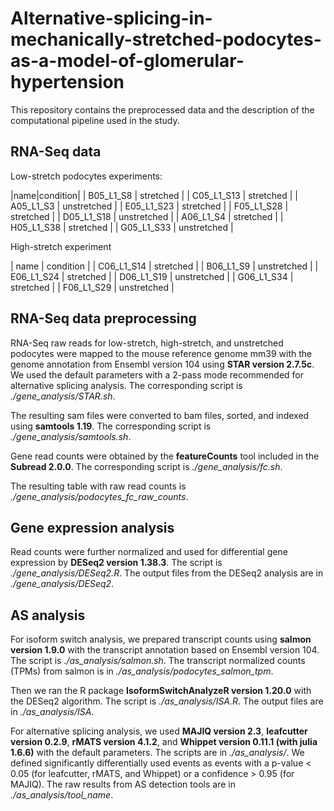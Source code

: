 # Alternative-splicing-in-mechanically-stretched-podocytes-as-a-model-of-glomerular-hypertension

This repository contains the preprocessed data and the description of the computational pipeline used in the study.

## RNA-Seq data

Low-stretch podocytes experiments:

|name|condition|
| B05_L1_S8 | stretched |
| C05_L1_S13 | stretched |
| A05_L1_S3 |  unstretched |
| E05_L1_S23 | stretched |
| F05_L1_S28 | stretched |
| D05_L1_S18 |  unstretched |
| A06_L1_S4 | stretched |
| H05_L1_S38 | stretched |
| G05_L1_S33 | unstretched |

High-stretch experiment

| name | condition |
| C06_L1_S14 | stretched |
| B06_L1_S9 | unstretched |
| E06_L1_S24 | stretched |
| D06_L1_S19 | unstretched |
| G06_L1_S34 | stretched |
| F06_L1_S29 | unstretched |

## RNA-Seq data preprocessing

RNA-Seq raw reads for low-stretch, high-stretch, and unstretched podocytes were mapped to the mouse reference genome mm39 with the genome annotation from Ensembl version 104 using **STAR  version 2.7.5c**. We used the default parameters with a 2-pass mode recommended for alternative splicing analysis. The corresponding script is *./gene_analysis/STAR.sh*.

The resulting sam files were converted to bam files, sorted, and indexed using **samtools 1.19**. The corresponding script is *./gene_analysis/samtools.sh*.

Gene read counts were obtained by the **featureCounts** tool included in the **Subread 2.0.0**. The corresponding script is *./gene_analysis/fc.sh*.

The resulting table with raw read counts is *./gene_analysis/podocytes_fc_raw_counts*.

## Gene expression analysis

Read counts were further normalized and used for differential gene expression by **DESeq2 version 1.38.3**. The script is *./gene_analysis/DESeq2.R*. The output files from the DESeq2 analysis are in *./gene_analysis/DESeq2*.

## AS analysis
For isoform switch analysis, we prepared transcript counts using **salmon version 1.9.0** with the transcript annotation based on Ensembl version 104. The script is *./as_analysis/salmon.sh*. The transcript normalized counts (TPMs) from salmon is in *./as_analysis/podocytes_salmon_tpm*.

Then we ran the R package **IsoformSwitchAnalyzeR version 1.20.0** with the DESeq2 algorithm. The script is *./as_analysis/ISA.R*. The output files are in *./as_analysis/ISA*.

For alternative splicing analysis, we used **MAJIQ version 2.3**, **leafcutter version 0.2.9**, **rMATS version 4.1.2**, and **Whippet version 0.11.1 (with julia 1.6.6)** with the default parameters. The scripts are in *./as_analysis/*. We defined significantly differentially used events as events with a p-value < 0.05 (for leafcutter, rMATS, and Whippet) or a confidence > 0.95 (for MAJIQ). The raw results from AS detection tools are in *./as_analysis/tool_name*.
